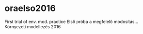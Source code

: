 # oraelso2016
First trial of env. mod. practice
Első próba a megfelelő módosítás...
Környezeti modellezés 2016
